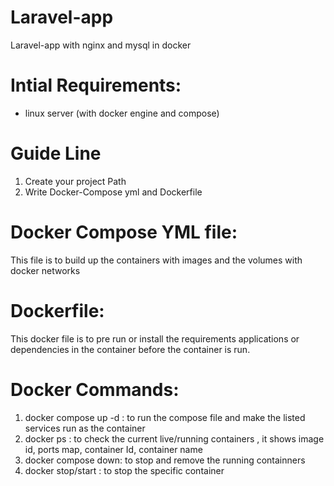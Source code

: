 # Laravel-app
Laravel-app with nginx and mysql in docker


# Intial Requirements:

- linux server (with docker engine and compose)


# Guide Line


1. Create your project Path
2. Write Docker-Compose yml and Dockerfile

# Docker Compose YML file:
This file is to build up the containers with images and the volumes with docker networks

# Dockerfile:
This docker file is to pre run or install the requirements applications or dependencies in the container before the container is run.


# Docker Commands:

1. docker compose up -d : to run the compose file and make the listed services run as the container
2. docker ps : to check the current live/running containers , it shows image id, ports map, container Id, container name
3. docker compose down: to stop and remove the running containners
4. docker stop/start <containerID> : to stop the specific container 

